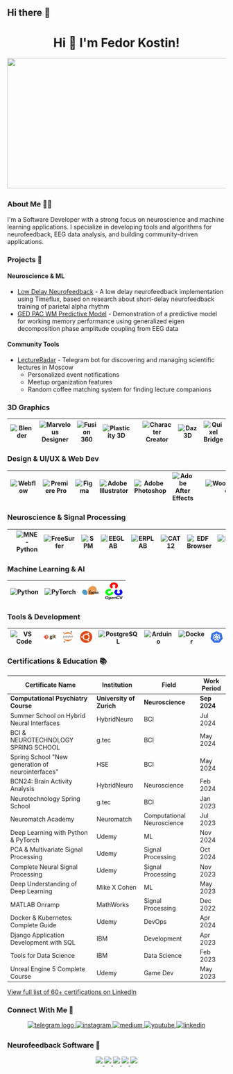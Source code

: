 ## Hi there 👋
<h1 align="center">Hi 👋 I'm Fedor Kostin!</h1>

<div align="center">
  <img height="300" width="600" src="https://user-images.githubusercontent.com/74038190/225813708-98b745f2-7d22-48cf-9150-083f1b00d6c9.gif"  />
</div>

### About Me 👨‍💻
I'm a Software Developer with a strong focus on neuroscience and machine learning applications. I specialize in developing tools and algorithms for neurofeedback, EEG data analysis, and building community-driven applications.

### Projects 🚀

#### Neuroscience & ML
- [Low Delay Neurofeedback](https://github.com/zavesone/lowdelay_neurofeedback_timeflux) - A low delay neurofeedback implementation using Timeflux, based on research about short-delay neurofeedback training of parietal alpha rhythm
- [GED PAC WM Predictive Model](https://github.com/zavesone/GED_PAC_WM_PREDICTIVE_MODEL) - Demonstration of a predictive model for working memory performance using generalized eigen decomposition phase amplitude coupling from EEG data

#### Community Tools
- [LectureRadar](https://github.com/zavesone/LectureRadar) - Telegram bot for discovering and managing scientific lectures in Moscow
  - Personalized event notifications
  - Meetup organization features
  - Random coffee matching system for finding lecture companions
### 3D Graphics
<img title="Blender" alt="Blender" width="40px" src="https://e7.pngegg.com/pngimages/770/966/png-clipart-blender-computer-icons-rendering-blender-3d-computer-graphics-text-thumbnail.png" />|<img title="Marvelous Designer" alt="Marvelous Designer" width="40px" src="https://www.cybermania.ws/wp-content/uploads/MarvelousDesigner.png" />|<img title="Fusion 360" alt="Fusion 360" width="40px" src="https://encrypted-tbn0.gstatic.com/images?q=tbn:ANd9GcQN2yxzG0JIBVseZxj_txANPm613q0glC7gmA&s" />|<img title="Plasticity 3D" alt="Plasticity 3D" width="40px" src="https://www.plasticity.xyz/_next/image?url=%2F_next%2Fstatic%2Fmedia%2Ficon_256x256.09a58ec3.png&w=640&q=75" />|<img title="Unreal Engine" alt="Unreal Engine" width="40px" src="https://raw.githubusercontent.com/github/explore/master/topics/unreal-engine/unreal-engine.png" />|<img title="Character Creator" alt="Character Creator" width="40px" src="https://encrypted-tbn0.gstatic.com/images?q=tbn:ANd9GcTMujCNXoTCb3iEf71DNy4JGIRaAUV4Oj9WjzWrkxyx41WPpvah3k3yuxhMOKhN7e2BCeM&usqp=CAU" />|<img title="Daz3D" alt="Daz3D" width="40px" src="https://encrypted-tbn0.gstatic.com/images?q=tbn:ANd9GcTG6Vebr1sdw1COR2N5bZGLZHUCHYzfKWNQGA&s" />|<img title="Quixel Bridge" alt="Quixel Bridge" width="40px" src="https://logosandtypes.com/wp-content/uploads/2020/08/quixel.png" />|<img title="Marmoset Toolbag" alt="Marmoset Toolbag" width="40px" src="https://marmoset.co/wp-content/uploads/2016/11/marmoset_logos.png" />|<img title="Substance Painter" alt="Substance Painter" width="40px" src="https://cdn.worldvectorlogo.com/logos/substance-painter.svg" />|<img title="Substance Designer" alt="Substance Designer" width="40px" src="https://cdn.worldvectorlogo.com/logos/substance-designer.svg" />
|--|--|--|--|--|--|--|--|--|--|--|

### Design & UI/UX & Web Dev
<img title="Webflow" alt="Webflow" width="40px" src="https://encrypted-tbn0.gstatic.com/images?q=tbn:ANd9GcSn084NFbQzbGskEWG966ifl9UB8eFqtmxxfQ&s" />|<img title="Adobe Premiere Pro" alt="Premiere Pro" width="40px" src="https://profilinator.rishav.dev/skills-assets/adobepremierepro.png" />|<img title="Figma" alt="Figma" width="40px" src="https://profilinator.rishav.dev/skills-assets/figma-icon.svg" />|<img title="Adobe Illustrator" alt="Adobe Illustrator" width="40px" src="https://profilinator.rishav.dev/skills-assets/adobe_illustrator-icon.svg" />|<img title="Adobe Photoshop" alt="Adobe Photoshop" width="40px" src="https://profilinator.rishav.dev/skills-assets/photoshop-plain.svg" />|<img title="Adobe After Effects" alt="Adobe After Effects" width="40px" src="https://profilinator.rishav.dev/skills-assets/aftereffects.png" />|<img title="WordPress" alt="WordPress" width="40px" src="https://raw.githubusercontent.com/github/explore/master/topics/wordpress/wordpress.png" />|<img title="WooCommerce" alt="WooCommerce" width="40px" src="https://profilinator.rishav.dev/skills-assets/woocommerce.png" />|<img title="Elementor" alt="Elementor" width="40px" src="https://e7.pngegg.com/pngimages/253/553/png-clipart-elementor-logo-thumbnail-tech-companies-thumbnail.png" />
|--|--|--|--|--|--|--|--|--|

### Neuroscience & Signal Processing
<img title="MATLAB" alt="MATLAB" width="40px" src="https://raw.githubusercontent.com/github/explore/master/topics/matlab/matlab.png" />|<img title="MNE-Python" alt="MNE-Python" width="40px" src="https://mne.tools/stable/_static/mne_logo.svg" />|<img title="FreeSurfer" alt="FreeSurfer" width="40px" src="https://nmmitools.org/wp-content/uploads/2019/05/freesurfer-logo.png" />|<img title="SPM" alt="SPM" width="40px" src="https://www.fil.ion.ucl.ac.uk/spm/images/spm12.png" />|<img title="EEGLAB" alt="EEGLAB" width="40px" src="https://yt3.googleusercontent.com/ytc/AIdro_lYY3SG7hkqYHP9toMys-WXbxR1LIaj6H3qZkoisQIZMQ=s160-c-k-c0x00ffffff-no-rj" />|<img title="ERPLAB" alt="ERPLAB" width="40px" src="https://encrypted-tbn0.gstatic.com/images?q=tbn:ANd9GcR6CHNedDGueM-KtLUC-epPnIdJiyQlVJ7rpy37XBm-et20DlA4" />|<img title="CAT12" alt="CAT12" width="40px" src="https://neuro-jena.github.io/favicon.ico" />|<img title="EDF Browser" alt="EDF Browser" width="40px" src="https://edfbrowser.software.informer.com/favicon.ico" />|<img title="BrainStorm" alt="BrainStorm" width="40px" src="https://encrypted-tbn0.gstatic.com/images?q=tbn:ANd9GcSAxnBAOx26N3HLbhakNHr3iwFXp0C0qBmJG_N0tgjqKISODURkEO0-Jey6Zy_cMNZDJEk&usqp=CAU" />
|--|--|--|--|--|--|--|--|--|

### Machine Learning & AI
<img title="Python" alt="Python" width="40px" src="https://skillicons.dev/icons?i=py" />|<img title="PyTorch" alt="PyTorch" width="40px" src="https://skillicons.dev/icons?i=pytorch" />|<img title="Scikit-Learn" alt="Scikit Learn" width="40px" src="https://raw.githubusercontent.com/github/explore/master/topics/scikit-learn/scikit-learn.png" />|<img title="OpenCV" alt="OpenCV" width="40px" src="https://raw.githubusercontent.com/github/explore/master/topics/opencv/opencv.png" />
|--|--|--|--|


### Tools & Development
<img title="VS Code" alt="VS Code" width="40px" src="https://img.icons8.com/fluent/48/000000/visual-studio-code-2019.png" />|<img title="git" alt="git" width="40px" src="https://raw.githubusercontent.com/github/explore/master/topics/git/git.png" />|<img title="Jupyter Notebook" alt="Jupyter" width="40px" src="https://raw.githubusercontent.com/github/explore/master/topics/jupyter-notebook/jupyter-notebook.png" />|<img title="Ubuntu" alt="Ubuntu" width="40px" src="https://raw.githubusercontent.com/github/explore/master/topics/ubuntu/ubuntu.png" />|<img title="PostgreSQL" alt="PostgreSQL" width="40px" src="https://skillicons.dev/icons?i=postgres" />|<img title="Arduino" alt="Arduino" width="40px" src="https://profilinator.rishav.dev/skills-assets/arduino.png" />|<img title="Docker" alt="Docker" width="40px" src="https://skillicons.dev/icons?i=docker" />|<img title="Kubernetes" alt="Kubernetes" width="40px" src="https://raw.githubusercontent.com/github/explore/main/topics/kubernetes/kubernetes.png" />
|--|--|--|--|--|--|--|--|

### Certifications & Education 📚
| Certificate Name                                 | Institution              | Field                        | Work Period     |
| ---------------------------------------------    | -----------------------  | ---------------------------- | --------------- |
| **Computational Psychiatry Course**              | **University of Zurich** | **Neuroscience**             | **Sep 2024**    |
| Summer School on Hybrid Neural Interfaces        | HybridNeuro              | BCI                          | Jul 2024        |
| BCI & NEUROTECHNOLOGY SPRING SCHOOL              | g.tec                    | BCI                          | May 2024        |
| Spring School "New generation of neurointerfaces"| HSE                      | BCI                          | May 2024        |
| BCN24: Brain Activity Analysis                   | HybridNeuro              | Neuroscience                 | Feb 2024        |
| Neurotechnology Spring School                    | g.tec                    | BCI                          | Jan 2023        |
| Neuromatch Academy                              | Neuromatch              | Computational Neuroscience    | Jul 2023        |
| Deep Learning with Python & PyTorch              | Udemy                    | ML                           | Nov 2024        |
| PCA & Multivariate Signal Processing             | Udemy                    | Signal Processing            | Oct 2024        |
| Complete Neural Signal Processing                | Udemy                    | Signal Processing            | Nov 2023        |
| Deep Understanding of Deep Learning              | Mike X Cohen             | ML                           | May 2023        |
| MATLAB Onramp                                    | MathWorks                | Signal Processing            | Dec 2022        |
| Docker & Kubernetes: Complete Guide              | Udemy                    | DevOps                       | Apr 2024        |
| Django Application Development with SQL          | IBM                      | Development                  | Apr 2023        |
| Tools for Data Science                           | IBM                      | Data Science                 | Feb 2023        |
| Unreal Engine 5 Complete Course                  | Udemy                    | Game Dev                     | May 2023        |

[View full list of 60+ certifications on LinkedIn](https://www.linkedin.com/in/fedor-kostin-611525228/details/certifications/)

### Connect With Me 🤝
<div align="center">
  <a href="https://t.me/mr_zaves" target="_blank">
    <img src="https://img.shields.io/static/v1?message=Telegram&logo=telegram&label=&color=2CA5E0&logoColor=white&labelColor=&style=for-the-badge" height="28" alt="telegram logo" style="margin-bottom: 5px;" />
  </a>
  <a href="https://instagram.com/mr.zaves/" target="_blank">
    <img src=https://img.shields.io/badge/instagram-%23000000.svg?&style=for-the-badge&logo=instagram&logoColor=white alt=instagram height="28" style="margin-bottom: 5px;" />
  </a>
  <a href="https://medium.com/@fedor3016" target="_blank">
    <img src=https://img.shields.io/badge/medium-%23292929.svg?&style=for-the-badge&logo=medium&logoColor=white alt=medium height="28" style="margin-bottom: 5px;" />
  </a>
  <a href="https://www.youtube.com/@FedorKostin-qo6nj" target="_blank">
    <img src=https://img.shields.io/badge/youtube-%23EE4831.svg?&style=for-the-badge&logo=youtube&logoColor=white alt=youtube height="28" style="margin-bottom: 5px;" />
  </a>
  <a href="https://www.linkedin.com/in/fedor-kostin-611525228/" target="_blank">
    <img src=https://img.shields.io/badge/linkedin-%231E77B5.svg?&style=for-the-badge&logo=linkedin&logoColor=white alt=linkedin height="28" style="margin-bottom: 5px;" />
  </a>
</div>

### Neurofeedback Software 🧠
<div align="center">
  <a href="http://openvibe.inria.fr/" target="_blank">
    <img src="https://img.shields.io/badge/OpenViBE-4A154B?style=for-the-badge" height="28" style="margin-bottom: 5px;" />
  </a>
  <a href="https://timeflux.io" target="_blank">
    <img src="https://img.shields.io/badge/Timeflux-FF6B6B?style=for-the-badge" height="28" style="margin-bottom: 5px;" />
  </a>
  <a href="https://nflab.ca/" target="_blank">
    <img src="https://img.shields.io/badge/NFLab-00ADD8?style=for-the-badge" height="28" style="margin-bottom: 5px;" />
  </a>
  <a href="https://www.neuromoresoft.com/" target="_blank">
    <img src="https://img.shields.io/badge/Neuromore%20Studio-5C2D91?style=for-the-badge" height="28" style="margin-bottom: 5px;" />
  </a>
  <a href="https://neurofeedbacklab.com/" target="_blank">
    <img src="https://img.shields.io/badge/NeurofeedbackLab-2C8EBB?style=for-the-badge" height="28" style="margin-bottom: 5px;" />
  </a>
</div>


<!--
**zavesone/zavesone** is a ✨ _special_ ✨ repository because its `README.md` (this file) appears on your GitHub profile.
